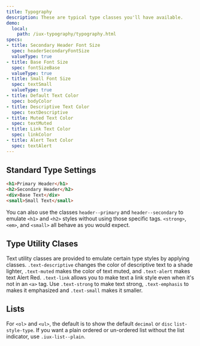 ```yaml
---
title: Typography
description: These are typical type classes you'll have available.
demo:
  local:
    path: /iux-typography/typography.html
specs:
- title: Secondary Header Font Size
  spec: headerSecondaryFontSize
  valueType: true
- title: Base Font Size
  spec: fontSizeBase
  valueType: true
- title: Small Font Size
  spec: textSmall
  valueType: true
- title: Default Text Color
  spec: bodyColor
- title: Descriptive Text Color
  spec: textDescriptive
- title: Muted Text Color
  spec: textMuted
- title: Link Text Color
  spec: linkColor
- title: Alert Text Color
  spec: textAlert
---
```


## Standard Type Settings

```html
<h1>Primary Header</h1>
<h2>Secondary Header</h2>
<div>Base Text</div>
<small>Small Text</small>
```

You can also use the classes `header--primary` and `header--secondary` to emulate `<h1>` and `<h2>` styles without using those specific tags. `<strong>`, `<em>`, and `<small>` all behave as you would expect.

## Type Utility Clases

Text utility classes are provided to emulate certain type styles by applying classes. `.text-descriptive` changes the <span class="text-descriptive">color of descriptive text to a shade lighter</span>, `.text-muted` makes the <span class="text-muted">color of text muted</span>, and `.text-alert` makes text <span class="text-alert">Alert Red</span>. `.text-link` allows you to <span class="text-link">make text a link style</span> even when it's not in an `<a>` tag. Use `.text-strong` to make text <span class="text-strong">strong</span>, `.text-emphasis` to makes it <span class="text-emphasis">emphasized</span> and `.text-small` makes it <span class="text-small">smaller</small>.

## Lists

For `<ol>` and `<ul>`, the default is to show the default `decimal` or `disc` `list-style-type`. If you want a plain ordered or un-ordered list without the list indicator, use `.iux-list--plain`.
